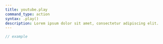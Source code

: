 ```yaml
---
title: youtube.play
command_type: action
syntax: .play()
description: Lorem ipsum dolor sit amet, consectetur adipiscing elit.
---
```


```javascript
// example
```